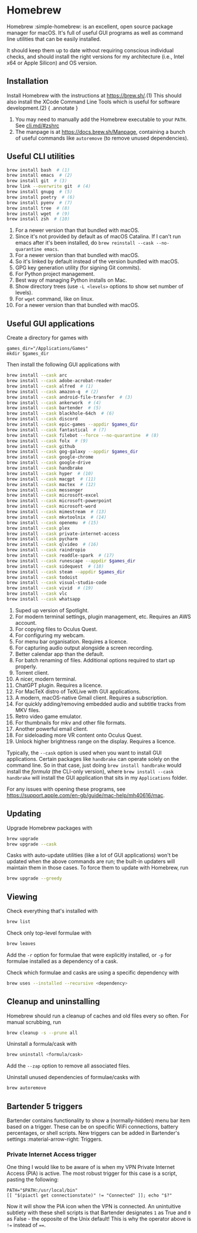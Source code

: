 # Homebrew

Homebrew :simple-homebrew: is an excellent, open source package manager for macOS. It's full of useful GUI programs as well as command line utilities that can be easily installed.

It should keep them up to date without requiring conscious individual checks, and should install the right versions for my architecture (i.e., Intel x64 or Apple Silicon) and OS version.

## Installation

Install Homebrew with the instructions at <https://brew.sh/>.(1) This should also install the XCode Command Line Tools which is useful for software development.(2)
{ .annotate }

1. You may need to manually add the Homebrew executable to your `PATH`. See [cli.md/#zshrc](./cli.md/#zshrc)
2. The manpage is at <https://docs.brew.sh/Manpage>, containing a bunch of useful commands like `autoremove` (to remove unused dependencies).

## Useful CLI utilities

```sh
brew install bash  # (1)
brew install emacs  # (2)
brew install git  # (3)
brew link --overwrite git  # (4)
brew install gnupg  # (5)
brew install poetry  # (6)
brew install pyenv  # (7)
brew install tree  # (8)
brew install wget  # (9)
brew install zsh  # (10)
```

1. For a newer version than that bundled with macOS.
2. Since it's not provided by default as of macOS Catalina. If I can't run emacs after it's been installed, do `brew reinstall --cask --no-quarantine emacs`.
3. For a newer version than that bundled with macOS.
4. So it's linked by default instead of the version bundled with macOS.
5. GPG key generation utility (for signing Git commits).
6. For Python project management.
7. Best way of managing Python installs on Mac.
8. Show directory trees (use `-L <levels>` options to show set number of levels).
9. For `wget` command, like on linux.
10. For a newer version than that bundled with macOS.

## Useful GUI applications

Create a directory for games with

```shell
games_dir="/Applications/Games"
mkdir $games_dir
```

Then install the following GUI applications with

```sh
brew install --cask arc
brew install --cask adobe-acrobat-reader
brew install --cask alfred  # (1)
brew install --cask amazon-q  # (2)
brew install --cask android-file-transfer  # (3)
brew install --cask ankerwork  # (4)
brew install --cask bartender  # (5)
brew install --cask blackhole-64ch  # (6)
brew install --cask discord
brew install --cask epic-games --appdir $games_dir
brew install --cask fantastical  # (7)
brew install --cask filebot --force --no-quarantine  # (8)
brew install --cask folx  # (9)
brew install --cask github
brew install --cask gog-galaxy --appdir $games_dir
brew install --cask google-chrome
brew install --cask google-drive
brew install --cask handbrake
brew install --cask hyper  # (10)
brew install --cask macgpt  # (11)
brew install --cask mactex  # (12)
brew install --cask messenger
brew install --cask microsoft-excel
brew install --cask microsoft-powerpoint
brew install --cask microsoft-word
brew install --cask mimestream  # (13)
brew install --cask mkvtoolnix  # (14)
brew install --cask openemu  # (15)
brew install --cask plex
brew install --cask private-internet-access
brew install --cask pycharm
brew install --cask qlvideo  # (16)
brew install --cask raindropio
brew install --cask readdle-spark  # (17)
brew install --cask runescape --appdir $games_dir
brew install --cask sidequest  # (18)
brew install --cask steam --appdir $games_dir
brew install --cask todoist
brew install --cask visual-studio-code
brew install --cask vivid  # (19)
brew install --cask vlc
brew install --cask whatsapp
```

1. Suped up version of Spotlight.
2. For modern terminal settings, plugin management, etc. Requires an AWS account.
3. For copying files to Oculus Quest.
4. For configuring my webcam.
5. For menu bar organisation. Requires a licence.
6. For capturing audio output alongside a screen recording.
7. Better calendar app than the default.
8. For batch renaming of files. Additional options required to start up properly.
9. Torrent client.
10. A nicer, modern terminal.
11. ChatGPT plugin. Requires a licence.
12. For MacTeX distro of TeXLive with GUI applications.
13. A modern, macOS-native Gmail client. Requires a subscription.
14. For quickly adding/removing embedded audio and subtitle tracks from MKV files.
15. Retro video game emulator.
16. For thumbnails for mkv and other file formats.
17. Another powerful email client.
18. For sideloading more VR content onto Oculus Quest.
19. Unlock higher brightness range on the display. Requires a licence.

Typically, the `--cask` option is used when you want to install GUI applications. Certain packages like `handbrake` can operate solely on the command line. So in that case, just doing `brew install handbrake` would install the _formula_ (the CLI-only version), where `brew install --cask handbrake` will install the GUI application that sits in my `Applications` folder.

For any issues with opening these programs, see <https://support.apple.com/en-gb/guide/mac-help/mh40616/mac>.

## Updating

Upgrade Homebrew packages with

```sh
brew upgrade
brew upgrade --cask
```

Casks with auto-update utilities (like a lot of GUI applications) won't be updated when the above commands are run; the built-in updaters will maintain them in those cases. To force them to update with Homebrew, run

```sh
brew upgrade --greedy
```

## Viewing

Check everything that's installed with

```sh
brew list
```

Check only top-level formulae with

```sh
brew leaves
```

Add the `-r` option for formulae that were explicitly installed, or `-p` for formulae installed as a dependency of a cask.

Check which formulae and casks are using a specific dependency with

```sh
brew uses --installed --recursive <dependency>
```

## Cleanup and uninstalling

Homebrew should run a cleanup of caches and old files every so often. For manual scrubbing, run

```sh
brew cleanup -s --prune all
```

Uninstall a formula/cask with

```sh
brew uninstall <formula/cask>
```

Add the `--zap` option to remove all associated files.

Uninstall unused dependencies of formulae/casks with

```sh
brew autoremove
```

## Bartender 5 triggers

Bartender contains functionality to show a (normally-hidden) menu bar item based on a trigger. These can be on specific WiFi connections, battery percentages, or shell scripts. New triggers can be added in Bartender's settings :material-arrow-right: Triggers.

### Private Internet Access trigger

One thing I would like to be aware of is when my VPN Private Internet Access (PIA) is active. The most robust trigger for this case is a script, pasting the following:

```shell
PATH="$PATH:/usr/local/bin"
[[ "$(piactl get connectionstate)" != "Connected" ]]; echo "$?"
```

Now it will show the PIA icon when the VPN is connected. An unintuitive subtlety with these shell scripts is that Bartender designates `1` as True and `0` as False - the opposite of the Unix default! This is why the operator above is `!=` instead of `==`.
